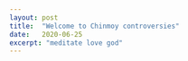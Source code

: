 ```yaml
---
layout: post
title:  "Welcome to Chinmoy controversies"
date:   2020-06-25
excerpt: "meditate love god"
---
```

